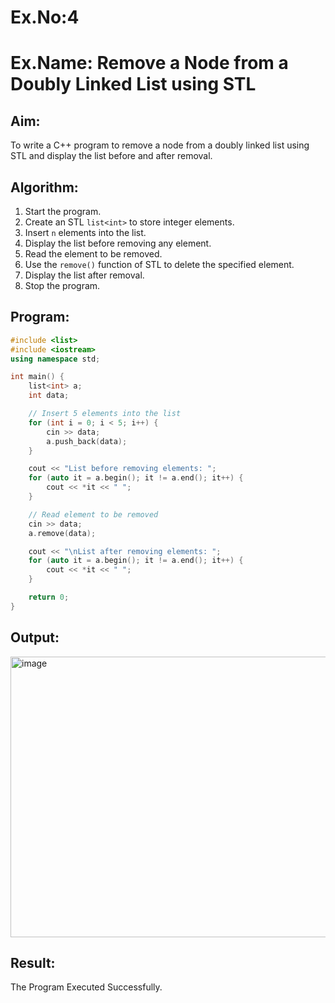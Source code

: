 # Ex.No:4  
# Ex.Name: Remove a Node from a Doubly Linked List using STL  

## Aim:  
To write a C++ program to remove a node from a doubly linked list using STL and display the list before and after removal.  

## Algorithm:  
1. Start the program.  
2. Create an STL `list<int>` to store integer elements.  
3. Insert `n` elements into the list.  
4. Display the list before removing any element.  
5. Read the element to be removed.  
6. Use the `remove()` function of STL to delete the specified element.  
7. Display the list after removal.  
8. Stop the program.  

## Program:
```cpp
#include <list>
#include <iostream>
using namespace std;

int main() {
    list<int> a;
    int data;

    // Insert 5 elements into the list
    for (int i = 0; i < 5; i++) {
        cin >> data;
        a.push_back(data);
    }

    cout << "List before removing elements: ";
    for (auto it = a.begin(); it != a.end(); it++) {
        cout << *it << " ";
    }

    // Read element to be removed
    cin >> data;
    a.remove(data);

    cout << "\nList after removing elements: ";
    for (auto it = a.begin(); it != a.end(); it++) {
        cout << *it << " ";
    }

    return 0;
}
```

## Output:
<img width="865" height="449" alt="image" src="https://github.com/user-attachments/assets/996a5499-5036-46f5-bc29-7aa8a74144d2" />

## Result:
The Program Executed Successfully.
